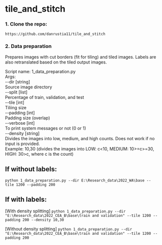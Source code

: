 # tile_and_stitch

### 1. Clone the repo:

```
https://github.com/danrustia11/tile_and_stitch
```

### 2. Data preparation

Prepares images with cut borders (fit for tiling) and tiled images. Labels are also retranslated based on the tiled output images.

Script name: 1_data_preparation.py <br>
Args: <br>
--dir [string] <br>
Source image directory <br>
--split [list] <br>
Percentage of train, validation, and test <br>
--tile [int] <br>
Tiliing size <br>
--padding [int] <br>
Padding size (overlap) <br>
--verbose [int] <br>
To print system messages or not (0 or 1) <br>
--density [string] <br>
Divides the images into low, medium, and high counts. Does not work if no input is provided. <br>
Example: 10,30 (divides the images into LOW: c<10, MEDIUM: 10>=c>=30, HIGH: 30>c, where c is the count) <br>

## If without labels:

`python 1_data_preparation.py --dir E:\Research_data\2022_WA\base --tile 1200 --padding 200`

## If with labels:

[With density splitting]
`python 1_data_preparation.py --dir "E:\Research_data\2022_CEA_B\base\train and validation" --tile 1200 --padding 200 --density 10,30`

[Without density splitting]
`python 1_data_preparation.py --dir "E:\Research_data\2022_CEA_B\base\train and validation" --tile 1200 --padding 200`
